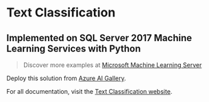 # Text Classification 
## Implemented on SQL Server 2017 Machine Learning Services with Python

> Discover more examples at [Microsoft Machine Learning Server](https://github.com/Microsoft/ML-Server)

Deploy this solution from [Azure AI Gallery](https://aka.ms/text-classification).

For all documentation, visit the [Text Classification website](https://microsoft.github.io/ml-server-text-classification/).

